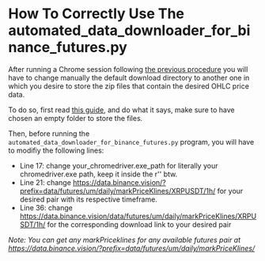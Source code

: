 # How To Correctly Use The automated_data_downloader_for_binance_futures.py

After running a Chrome session following <a href="https://github.com/noahverner1995/Binance-Futures-Trading-Strategies/blob/main/Data%20gathering/README.md"> the previous procedure</a>
you will have to change manually the default download directory to another one in which you desire to store the zip files that contain the desired OHLC price data.

To do so, first read <a href="https://www.guidingtech.com/change-download-location-in-google-chrome/">this guide</a>, and do what it says, make sure to have chosen an empty folder to store the files.

Then, before running the `automated_data_downloader_for_binance_futures.py` program, you will have to modifiy the following lines:

* Line 17: change your_chromedriver.exe_path for literally your chromedriver.exe path, keep it inside the r'' btw.
* Line 21: change https://data.binance.vision/?prefix=data/futures/um/daily/markPriceKlines/XRPUSDT/1h/ for your desired pair with its respective timeframe.
* Line 36: change https://data.binance.vision/data/futures/um/daily/markPriceKlines/XRPUSDT/1h/ for the corresponding download link to your desired pair

*Note: You can get any markPriceklines for any available futures pair at https://data.binance.vision/?prefix=data/futures/um/daily/markPriceKlines/*
